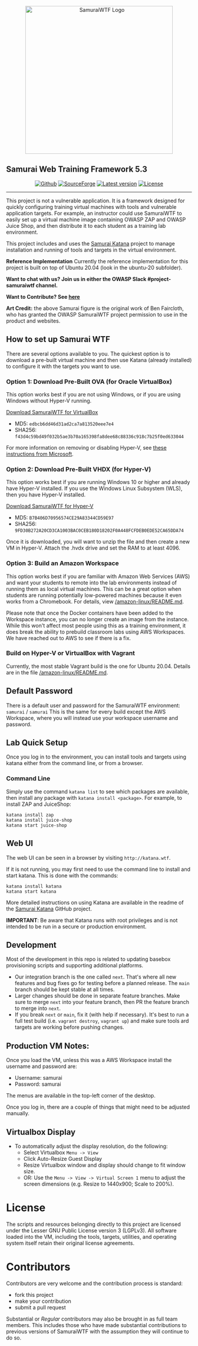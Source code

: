 <p align="center">
  <img alt="SamuraiWTF Logo" src="http://tiny.si/images/owasp_samurai_v3.png"  height="400"/>
</p>

## Samurai Web Training Framework 5.3

<p align="center">
  <a href="https://github.com/SamuraiWTF/samuraiwtf/releases"> <img alt="Github" src="https://img.shields.io/github/downloads/SamuraiWTF/samuraiwtf/total.svg?label=Github%20Downloads"/></a>
  <a href="https://github.com/SamuraiWTF/samuraiwtf"> <img alt="SourceForge" src="https://img.shields.io/sourceforge/dt/samurai.svg?label=%28Deprecated%29%20%20SourceForge%20Downloads"/></a>
  <a href="https://github.com/SamuraiWTF/samuraiwtf/releases"> <img alt="Latest version" src="https://img.shields.io/github/release/SamuraiWTF/samuraiwtf.svg" /></a>
  <a href="https://github.com/SamuraiWTF/samuraiwtf/blob/master/LICENSE" > <img alt="License" src="https://img.shields.io/badge/license-GPLv3-blue.svg" /></a> 
</p>

----

This project is not a vulnerable application. It is a framework designed for quickly configuring training virtual machines with tools and vulnerable application targets. 
For example, an instructor could use SamuraiWTF to easily set up a virtual machine image containing OWASP ZAP and OWASP Juice Shop, and then distribute it to each student as a training lab environment.

This project includes and uses the [Samurai Katana][samurai-katana-url] project to manage installation and running of tools and targets in the virtual environment. 

**Reference Implementation**
Currently the reference implementation for this project is built on top of Ubuntu 20.04 (look in the ubuntu-20 subfolder).

**Want to chat with us? Join us in either the OWASP Slack #project-samuraiwtf channel.**

**Want to Contribute? See [here](#Contributors)**

**Art Credit:** the above Samurai figure is the original work of Ben Faircloth, who has granted the OWASP SamuraiWTF project permission to use in the product and websites. 

## How to set up Samurai WTF
There are several options available to you. The quickest option is to download a pre-built virtual machine and then use Katana (already installed) to configure it with the targets you want to use.

### Option 1: Download Pre-Built OVA (for Oracle VirtualBox)
This option works best if you are not using Windows, or if you are using Windows without Hyper-V running.

[Download SamuraiWTF for VirtualBox](https://downloads-samuraiwtf-com.s3.us-west-2.amazonaws.com/SamuraiWTF.ova)
* MD5: `edbcb6dd46d31ad2ca7a813520eee7e4`
* SHA256: `f43d4c59bd49f032b5ae3b70a165398fa8dee68c88336c918c7b25f0ed633044`

For more information on removing or disabling Hyper-V, see [these instructions from Microsoft](https://support.microsoft.com/en-us/help/3204980/virtualization-applications-do-not-work-together-with-hyper-v-device-g).

### Option 2: Download Pre-Built VHDX (for Hyper-V)
This option works best if you are running Windows 10 or higher and already have Hyper-V installed. If you use the Windows Linux Subsystem (WLS), then you have Hyper-V installed.

[Download SamuraiWTF for Hyper-V](https://downloads-samuraiwtf-com.s3.us-west-2.amazonaws.com/SamuraiWTF_HyperV.zip)
* MD5: `B7B406D70956574CE29A83344CD59E97`
* SHA256: `9FD30B272A20CD3CA1003BAC0CEB180D18202F0A448FCFDEB0EDE52CA65DDA74`

Once it is downloaded, you will want to unzip the file and then create a new VM in Hyper-V. Attach the .hvdx drive and set the RAM to at least 4096.

### Option 3: Build an Amazon Workspace 
This option works best if you are familiar with Amazon Web Services (AWS) and want your students to remote into the lab environments instead of running them as local virtual machines. This can be a great option when students are running potentially low-powered machines because it even works from a Chromebook. For details, view [/amazon-linux/README.md](https://github.com/SamuraiWTF/samuraiwtf/blob/main/amazon-linux/README.md).

Please note that once the Docker containers have been added to the Workspace instance, you can no longer create an image from the instance.  While this won't affect most people using this as a training environment, it does break the ability to prebuild classroom labs using AWS Workspaces.  We have reached out to AWS to see if there is a fix.


### Build on Hyper-V or VirtualBox with Vagrant
Currently, the most stable Vagrant build is the one for Ubuntu 20.04.  Details are in the file [/amazon-linux/README.md](https://github.com/SamuraiWTF/samuraiwtf/blob/main/ubuntu-20/README.md).

## Default Password
There is a default user and password for the SamuraiWTF environment: `samurai` / `samurai`
This is the same for every build except the AWS Workspace, where you will instead use your workspace username and password.

## Lab Quick Setup
Once you log in to the environment, you can install tools and targets using katana either from the command line, or from a browser.

### Command Line
Simply use the command `katana list` to see which packages are available, then install any package with `katana install <package>`. For example, to install ZAP and JuiceShop:

```shell script
katana install zap
katana install juice-shop
katana start juice-shop
```

## Web UI
The web UI can be seen in a browser by visiting `http://katana.wtf`.

If it is not running, you may first need to use the command line to install and start katana. This is done with the commands:
```shell script
katana install katana
katana start katana
```

More detailed instructions on using Katana are available in the readme of the [Samurai Katana][samurai-katana-url] GitHub project.

**IMPORTANT**: Be aware that Katana runs with root privileges and is not intended to be run in a secure or production environment.

## Development
Most of the development in this repo is related to updating basebox provisioning scripts and supporting additional platforms.


- Our integration branch is the one called `next`. That's where all new features and bug fixes go for testing before a planned release.  The `main` branch should be kept stable at all times.
- Larger changes should be done in separate feature branches.  Make sure to merge `next` into your feature branch, then PR the feature branch to merge into `next`.
- If you break `next` or `main`, fix it (with help if necessary). It's best to run a full test build (i.e. `vagrant destroy`, `vagrant up`) and make sure tools ard targets are working before pushing changes.

## Production VM Notes:
Once you load the VM, unless this was a AWS Workspace install the username and password are:

- Username: samurai
- Password: samurai

The menus are available in the top-left corner of the desktop.

Once you log in, there are a couple of things that might need to be adjusted manually.

## Virtualbox Display
- To automatically adjust the display resolution, do the following:
	- Select Virtualbox `Menu -> View`
	- Click Auto-Resize Guest Display
	- Resize Virtualbox window and display should change to fit window size.
	- OR: Use the `Menu -> View -> Virtual Screen 1` menu to adjust the screen dimensions (e.g. Resize to 1440x900; Scale to 200%). 

# License
The scripts and resources belonging directly to this project are licensed under the Lesser GNU Public License version 3 (LGPLv3).
All software loaded into the VM, including the tools, targets, utilities, and operating system itself retain their original license agreements.


# Contributors
Contributors are very welcome and the contribution process is standard:

  * fork this project
  * make your contribution
  * submit a pull request
  
Substantial or *Regular* contributors may also be brought in as full team members. This includes those who have made substantial contributions to previous versions of SamuraiWTF with the assumption they will continue to do so.

[samurai-katana-url]: https://github.com/SamuraiWTF/katana
